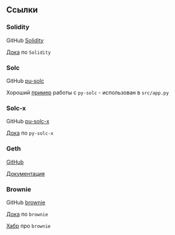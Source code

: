 ## Ссылки

### Solidity

GitHub [Solidity](https://github.com/ethereum/solidity)

[Дока](https://solidity.readthedocs.io/en/latest/index.html) по `Solidity`

### Solc

GitHub [pu-solc](https://github.com/ethereum/py-solc)

Хороший [пример](https://yohanes.gultom.id/2018/11/28/compiling-deploying-and-calling-ethereum-smartcontract-using-python/) работы с `py-solc` - использован в `src/app.py`

### Solc-x

GitHub [pu-solc-x](https://github.com/iamdefinitelyahuman/py-solc-x)

[Дока](https://solcx.readthedocs.io/en/latest/index.html) по `py-solc-x` 

### Geth

[GitHub](https://github.com/ethereum/go-ethereum)

[Документация](https://geth.ethereum.org/)

### Brownie

GitHub [brownie](https://github.com/eth-brownie/brownie)

[Дока](https://eth-brownie.readthedocs.io/en/latest/index.html) по `brownie`

[Хабр](https://habr.com/ru/post/509618/) про `brownie`
